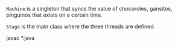 

`Machine` is a singleton that syncs the value
of chocoroles, gansitos, pinguinos that exists on a certain time.

`Stage` is the main class where the three threads are defined.

javac *.java


